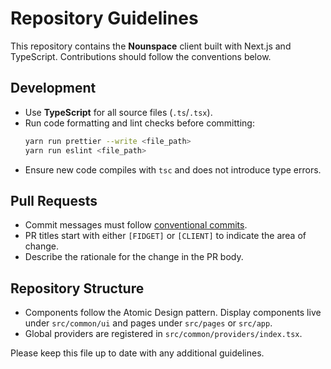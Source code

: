 # Repository Guidelines

This repository contains the **Nounspace** client built with Next.js and TypeScript. Contributions should follow the conventions below.

## Development
- Use **TypeScript** for all source files (`.ts`/`.tsx`).
- Run code formatting and lint checks before committing:
  ```bash
  yarn run prettier --write <file_path>
  yarn run eslint <file_path>
  ```
- Ensure new code compiles with `tsc` and does not introduce type errors.

## Pull Requests
- Commit messages must follow [conventional commits](https://www.conventionalcommits.org).
- PR titles start with either `[FIDGET]` or `[CLIENT]` to indicate the area of change.
- Describe the rationale for the change in the PR body.

## Repository Structure
- Components follow the Atomic Design pattern. Display components live under `src/common/ui` and pages under `src/pages` or `src/app`.
- Global providers are registered in `src/common/providers/index.tsx`.

Please keep this file up to date with any additional guidelines.
